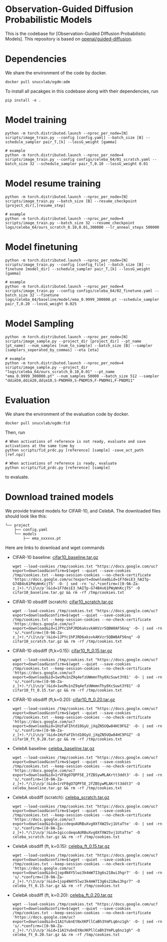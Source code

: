 # Observation-Guided Diffusion Probabilistic Models
This is the codebase for [Observation-Guided DIffusion Probabilistic Models]. This repository is based on [openai/guided-diffusion](https://github.com/openai/guided-diffusion).

# Dependencies
We share the environment of the code by docker.
```
docker pull snucvlab/ogdm:adm
```

To install all pacakges in this codebase along with their dependencies, run
```
pip install -e .
```

# Model training
```
python -m torch.distributed.launch --nproc_per_node=[N] scripts/image_train.py --config [config.yaml] --batch_size [B] --schedule_sampler pair_T,[k] --lossG_weight [gamma]

# example
python -m torch.distributed.launch --nproc_per_node=4 scripts/image_train.py --config configs/celeba_64/01_scratch.yaml --batch_size 32 --schedule_sampler pair_T,0.10 --lossG_weight 0.01
```

# Model resume training
```
python -m torch.distributed.launch --nproc_per_node=[N] scripts/image_train.py --batch_size [B] --resume_checkpoint [project_dir],[resume_step]

# example
python -m torch.distributed.launch --nproc_per_node=4 scripts/image_train.py --batch_size 32 --resume_checkpoint logs/celeba_64/ours_scratch_0.10,0.01,300000 --lr_anneal_steps 500000
```

# Model finetuning
```
python -m torch.distributed.launch --nproc_per_node=[N] scripts/image_train.py --config [config_file] --batch_size [B] --finetune [model_dir] --schedule_sampler pair_T,[k] --lossG_weight [gamma]

# example
python -m torch.distributed.launch --nproc_per_node=4 scripts/image_train.py --config configs/celeba_64/02_finetune.yaml --batch_size 32 --finetune logs/celeba_64/baseline/model/ema_0.9999_300000.pt --schedule_sampler pair_T,0.20 --lossG_weight 0.025
```

# Model Sampling
```
python -m torch.distributed.launch --nproc_per_node=[N] scripts/image_sample.py --project_dir [project_dir] --pt_name [pt_name] --num_samples [num_to_sample] --batch_size [B] --sampler [samplers_seperated_by_commas] --eta [eta]

# example
python -m torch.distributed.launch --nproc_per_node=4 scripts/image_sample.py --project_dir "logs/celeba_64/ours_scratch_0.10,0.01" --pt_name "ema_0.9999_300000.pt" --num_samples 50000 --batch_size 512 --sampler "ddim50,ddim20,ddim10,S-PNDM49,S-PNDM19,F-PNDM41,F-PNDM11"
```

# Evaluation
We share the environment of the evaluation code by docker.
```
docker pull snucvlab/ogdm:fid
```

Then, run
```
# When activations of reference is not ready, evaluate and save activations at the same time by
python scripts/fid_prdc.py [reference] [sample] -save_act_path [ref.npz]

# When activations of reference is ready, evaluate 
python scripts/fid_prdc.py [reference] [sample]
```
to evaluate.

# Download trained models
We provide trained models for CIFAR-10, and CelebA.
The downloaded files should look like this:
```
└── project
    ├── config.yaml  
    └── models 
        ├── ema_xxxxxx.pt
```

Here are links to download and wget commands
- CIFAR-10 baseline: [cifar10_baseline.tar.gz](https://drive.google.com/file/d/1F7deiE3_hAITp-G74B4s61PWyWnKcjT5/view?usp=sharing)
  ```
  wget --load-cookies /tmp/cookies.txt "https://docs.google.com/uc?export=download&confirm=$(wget --quiet --save-cookies /tmp/cookies.txt --keep-session-cookies --no-check-certificate 'https://docs.google.com/uc?export=download&id=1F7deiE3_hAITp-G74B4s61PWyWnKcjT5' -O- | sed -rn 's/.*confirm=([0-9A-Za-z_]+).*/\1\n/p')&id=1F7deiE3_hAITp-G74B4s61PWyWnKcjT5" -O cifar10_baseline.tar.gz && rm -rf /tmp/cookies.txt
  ```
- CIFAR-10 obsdiff (scratch): [cifar10_scratch.tar.gz](https://drive.google.com/file/d/1JPYc1hPJRD6aksvkAKVzr5QBW8AF56nq/view?usp=sharing)
  ```
  wget --load-cookies /tmp/cookies.txt "https://docs.google.com/uc?export=download&confirm=$(wget --quiet --save-cookies /tmp/cookies.txt --keep-session-cookies --no-check-certificate 'https://docs.google.com/uc?export=download&id=1JPYc1hPJRD6aksvkAKVzr5QBW8AF56nq' -O- | sed -rn 's/.*confirm=([0-9A-Za-z_]+).*/\1\n/p')&id=1JPYc1hPJRD6aksvkAKVzr5QBW8AF56nq" -O cifar10_scratch.tar.gz && rm -rf /tmp/cookies.txt
  ```
- CIFAR-10 obsdiff (ft,k=0.15): [cifar10_ft_0.15.tar.gz](https://drive.google.com/file/d/1wsMu1nZ9q4efzUWmmnThy0XcSuwt3Y81/view?usp=sharing)
  ```
  wget --load-cookies /tmp/cookies.txt "https://docs.google.com/uc?export=download&confirm=$(wget --quiet --save-cookies /tmp/cookies.txt --keep-session-cookies --no-check-certificate 'https://docs.google.com/uc?export=download&id=1wsMu1nZ9q4efzUWmmnThy0XcSuwt3Y81' -O- | sed -rn 's/.*confirm=([0-9A-Za-z_]+).*/\1\n/p')&id=1wsMu1nZ9q4efzUWmmnThy0XcSuwt3Y81" -O cifar10_ft_0.15.tar.gz && rm -rf /tmp/cookies.txt
  ```
- CIFAR-10 obsdiff (ft,k=0.20): [cifar10_ft_0.20.tar.gz](https://drive.google.com/file/d/1HzFaFIhtd10GyU_jXqZN5UQw84HC9FGZ/view?usp=sharing)
  ```
  wget --load-cookies /tmp/cookies.txt "https://docs.google.com/uc?export=download&confirm=$(wget --quiet --save-cookies /tmp/cookies.txt --keep-session-cookies --no-check-certificate 'https://docs.google.com/uc?export=download&id=1HzFaFIhtd10GyU_jXqZN5UQw84HC9FGZ' -O- | sed -rn 's/.*confirm=([0-9A-Za-z_]+).*/\1\n/p')&id=1HzFaFIhtd10GyU_jXqZN5UQw84HC9FGZ" -O cifar10_ft_0.20.tar.gz && rm -rf /tmp/cookies.txt
  ```
- CelebA baseline: [celeba_baseline.tar.gz](https://drive.google.com/file/d/1rVF8gO7QPF5E_2fZBSywMLAKrtt3ddt3/view?usp=sharing)
  ```
  wget --load-cookies /tmp/cookies.txt "https://docs.google.com/uc?export=download&confirm=$(wget --quiet --save-cookies /tmp/cookies.txt --keep-session-cookies --no-check-certificate 'https://docs.google.com/uc?export=download&id=1rVF8gO7QPF5E_2fZBSywMLAKrtt3ddt3' -O- | sed -rn 's/.*confirm=([0-9A-Za-z_]+).*/\1\n/p')&id=1rVF8gO7QPF5E_2fZBSywMLAKrtt3ddt3" -O celeba_baseline.tar.gz && rm -rf /tmp/cookies.txt
  ```
- CelebA obsdiff (scratch): [celeba_scratch.tar.gz](https://drive.google.com/file/d/1giccdeqoAURBuXvg0XfXW25vj1UtaTte/view?usp=sharing)
  ```
  wget --load-cookies /tmp/cookies.txt "https://docs.google.com/uc?export=download&confirm=$(wget --quiet --save-cookies /tmp/cookies.txt --keep-session-cookies --no-check-certificate 'https://docs.google.com/uc?export=download&id=1giccdeqoAURBuXvg0XfXW25vj1UtaTte' -O- | sed -rn 's/.*confirm=([0-9A-Za-z_]+).*/\1\n/p')&id=1giccdeqoAURBuXvg0XfXW25vj1UtaTte" -O celeba_scratch.tar.gz && rm -rf /tmp/cookies.txt
  ```
- CelebA obsdiff (ft, k=0.15): [celeba_ft_0.15.tar.gz](https://drive.google.com/file/d/1jop4N4Y5lwz3k4mW7I3g6s218wi3hgr7/view?usp=sharing)
  ```
  wget --load-cookies /tmp/cookies.txt "https://docs.google.com/uc?export=download&confirm=$(wget --quiet --save-cookies /tmp/cookies.txt --keep-session-cookies --no-check-certificate 'https://docs.google.com/uc?export=download&id=1jop4N4Y5lwz3k4mW7I3g6s218wi3hgr7' -O- | sed -rn 's/.*confirm=([0-9A-Za-z_]+).*/\1\n/p')&id=1jop4N4Y5lwz3k4mW7I3g6s218wi3hgr7" -O celeba_ft_0.15.tar.gz && rm -rf /tmp/cookies.txt
  ```
- CelebA obsdiff (ft, k=0.20): [celeba_ft_0.20.tar.gz](https://drive.google.com/file/d/11A1YubnEtNxXKPllCaBh3YmPLq6nz1gh/view?usp=sharing)
    ```
    wget --load-cookies /tmp/cookies.txt "https://docs.google.com/uc?export=download&confirm=$(wget --quiet --save-cookies /tmp/cookies.txt --keep-session-cookies --no-check-certificate 'https://docs.google.com/uc?export=download&id=11A1YubnEtNxXKPllCaBh3YmPLq6nz1gh' -O- | sed -rn 's/.*confirm=([0-9A-Za-z_]+).*/\1\n/p')&id=11A1YubnEtNxXKPllCaBh3YmPLq6nz1gh" -O celeba_ft_0.20.tar.gz && rm -rf /tmp/cookies.txt
    ```
